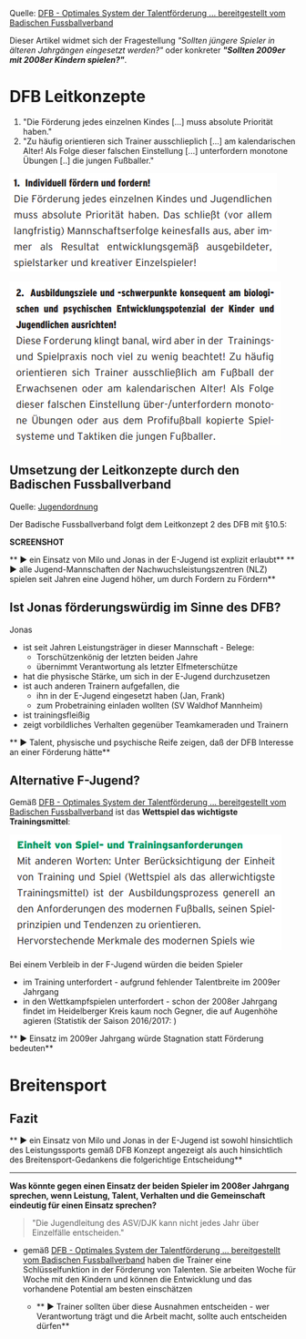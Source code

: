 



Quelle: [DFB - Optimales System der Talentförderung ... bereitgestellt vom Badischen Fussballverband](http://www.badfv.de/files/Dokumente/2.06_Talente/Talente_DFB-Leitfaden_Optimales_System_der_Talentfoerderung.pdf)

Dieser Artikel widmet sich der Fragestellung _"Sollten jüngere Spieler in älteren Jahrgängen eingesetzt werden?"_ oder konkreter **_"Sollten 2009er mit 2008er Kindern spielen?"_**.

# DFB Leitkonzepte

1. "Die Förderung jedes einzelnen Kindes [...] muss absolute Priorität haben."
2. "Zu häufig orientieren sich Trainer ausschlieplich [...] am kalendarischen Alter! Als Folge dieser falschen Einstellung [...] unterfordern monotone Übungen [..] die jungen Fußballer."

![Individuell fördern und fordern](/images/fussballFoerderung/DFB_Talentfoerderung_Leitlinie1.png)

![Unterforderung durch Orientierung am kalendarischen Alter](/images/fussballFoerderung/DFB_Talentfoerderung_Leitlinie2.png)

## Umsetzung der Leitkonzepte durch den Badischen Fussballverband
Quelle: [Jugendordnung](http://www.badfv.de/files/Dokumente/1.01_%C3%9Cber_uns/Jugendordnung_JO.pdf)

Der Badische Fussballverband folgt dem Leitkonzept 2 des DFB mit §10.5:

__SCREENSHOT__

** &#9658; ein Einsatz von Milo und Jonas in der E-Jugend ist explizit erlaubt**
** &#9658; alle Jugend-Mannschaften der Nachwuchsleistungszentren (NLZ) spielen seit Jahren eine Jugend höher, um durch Fordern zu Fördern**

## Ist Jonas förderungswürdig im Sinne des DFB?

Jonas 
* ist seit Jahren Leistungsträger in dieser Mannschaft - Belege:
  * Torschützenkönig der letzten beiden Jahre
  * übernimmt Verantwortung als letzter Elfmeterschütze
* hat die physische Stärke, um sich in der E-Jugend durchzusetzen
* ist auch anderen Trainern aufgefallen, die
  * ihn in der E-Jugend eingesetzt haben (Jan, Frank)
  * zum Probetraining einladen wollten (SV Waldhof Mannheim)
* ist trainingsfleißig
* zeigt vorbildliches Verhalten gegenüber Teamkameraden und Trainern

** &#9658; Talent, physische und psychische Reife zeigen, daß der DFB Interesse an einer Förderung hätte**

## Alternative F-Jugend?
Gemäß [DFB - Optimales System der Talentförderung ... bereitgestellt vom Badischen Fussballverband](http://www.badfv.de/files/Dokumente/2.06_Talente/Talente_DFB-Leitfaden_Optimales_System_der_Talentfoerderung.pdf) ist das **Wettspiel das wichtigste Trainingsmittel**:

![Wettspiel das wichtigste Trainingsmittel](/images/fussballFoerderung/DFB_Talentfoerderung_TrainingsmittelWettspiel.png)

Bei einem Verbleib in der F-Jugend würden die beiden Spieler 
* im Training unterfordert - aufgrund fehlender Talentbreite im 2009er Jahrgang
* in den Wettkampfspielen unterfordert - schon der 2008er Jahrgang findet im Heidelberger Kreis kaum noch Gegner, die auf Augenhöhe agieren (Statistik der Saison 2016/2017: )

** &#9658; Einsatz im 2009er Jahrgang würde Stagnation statt Förderung bedeuten**

# Breitensport

## Fazit
** &#9658; ein Einsatz von Milo und Jonas in der E-Jugend ist sowohl hinsichtlich des Leistungssports gemäß DFB Konzept angezeigt als auch hinsichtlich des Breitensport-Gedankens die folgerichtige Entscheidung**

---------------

**Was könnte gegen einen Einsatz der beiden Spieler im 2008er Jahrgang sprechen, wenn Leistung, Talent, Verhalten und die Gemeinschaft eindeutig für einen Einsatz sprechen?**

> "Die Jugendleitung des ASV/DJK kann nicht jedes Jahr über Einzelfälle entscheiden."
  
* gemäß [DFB - Optimales System der Talentförderung ... bereitgestellt vom Badischen Fussballverband](http://www.badfv.de/files/Dokumente/2.06_Talente/Talente_DFB-Leitfaden_Optimales_System_der_Talentfoerderung.pdf) haben die Trainer eine Schlüsselfunktion in der Förderung von Talenten. Sie arbeiten Woche für Woche mit den Kindern und können die Entwicklung und das vorhandene Potential am besten einschätzen

  * ** &#9658; Trainer sollten über diese Ausnahmen entscheiden - wer Verantwortung trägt und die Arbeit macht, sollte auch entscheiden dürfen**

